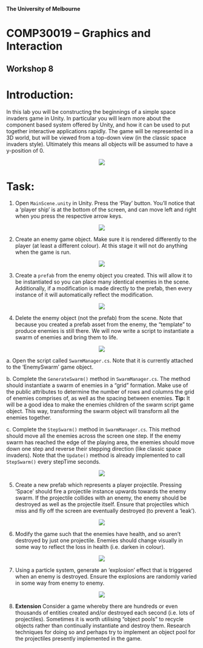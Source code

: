 **The University of Melbourne**
# COMP30019 – Graphics and Interaction

## Workshop 8


# Introduction:

In this lab you will be constructing the beginnings of a simple space invaders game in Unity. In particular you will learn more about the component based system offered by Unity, and how it can be used to put together interactive applications rapidly. The game will be represented in a 3D world, but will be viewed from a top-down view (in the classic space invaders style). Ultimately this means all objects will be assumed to have a y-position of 0.

<p align="center">
  <img src="Gifs/Game.gif">
</p>

# Task:

1. Open `MainScene.unity` in Unity. Press the ‘Play’ button. You’ll notice that a ‘player ship’ is at the bottom of the screen, and can move left and right when you press the respective arrow keys.

<p align="center">
  <img src="Gifs/Q1.gif">
</p>

2. Create an enemy game object. Make sure it is rendered differently to the player (at least a different colour). At this stage it will not do anything when the game is run.

<p align="center">
  <img src="Gifs/Q2.gif">
</p>

3. Create a `prefab` from the enemy object you created. This will allow it to be instantiated so you can place many identical enemies in the scene. Additionally, if a modification is made directly to the prefab, then every instance of it will automatically reflect the modification.

<p align="center">
  <img src="Gifs/Q3.gif">
</p>

4. Delete the enemy object (not the prefab) from the scene. Note that because you created a prefab asset from the enemy, the “template” to produce enemies is still there. We will now write a script to instantiate a swarm of enemies and bring them to life.

<p align="center">
  <img src="Gifs/Q4.gif">
</p>

a. Open the script called `SwarmManager.cs`. Note that it is currently attached to the ‘EnemySwarm’ game object.

b. Complete the `GenerateSwarm()` method in `SwarmManager.cs`. The method should instantiate a swarm of enemies in a “grid” formation. Make use of the public attributes to determine the number of rows and columns the grid of enemies comprises of, as well as the spacing between enemies. **Tip:** It will be a good idea to make the enemies children of the swarm script game object. This way, transforming the swarm object will transform all the enemies together.

c. Complete the `StepSwarm()` method in `SwarmManager.cs`. This method should move all the enemies across the screen one step. If the enemy swarm has reached the edge of the playing area, the enemies should move down one step and reverse their stepping direction (like classic space invaders). Note that the `Update()` method is already implemented to call `StepSwarm()` every stepTime seconds.

<p align="center">
  <img src="Gifs/Q4c.gif">
</p>

5. Create a new prefab which represents a player projectile. Pressing ‘Space’ should fire a projectile instance upwards towards the enemy swarm. If the projectile collides with an enemy, the enemy should be destroyed as well as the projectile itself. Ensure that projectiles which miss and fly off the screen are eventually destroyed (to prevent a ‘leak’).

<p align="center">
  <img src="Gifs/Q5.gif">
</p>

6. Modify the game such that the enemies have health, and so aren’t destroyed by just one projectile. Enemies should change visually in some way to reflect the loss in health (i.e. darken in colour).

<p align="center">
  <img src="Gifs/Q6.gif">
</p>

7. Using a particle system, generate an ‘explosion’ effect that is triggered when an enemy is destroyed. Ensure the explosions are randomly varied in some way from enemy to enemy.

<p align="center">
  <img src="Gifs/Q7.gif">
</p>

8. **Extension** Consider a game whereby there are hundreds or even thousands of entities created and/or destroyed each second (i.e. lots of projectiles). Sometimes it is worth utilising “object pools” to recycle objects rather than continually instantiate and destroy them. Research techniques for doing so and perhaps try to implement an object pool for the projectiles presently implemented in the game.
